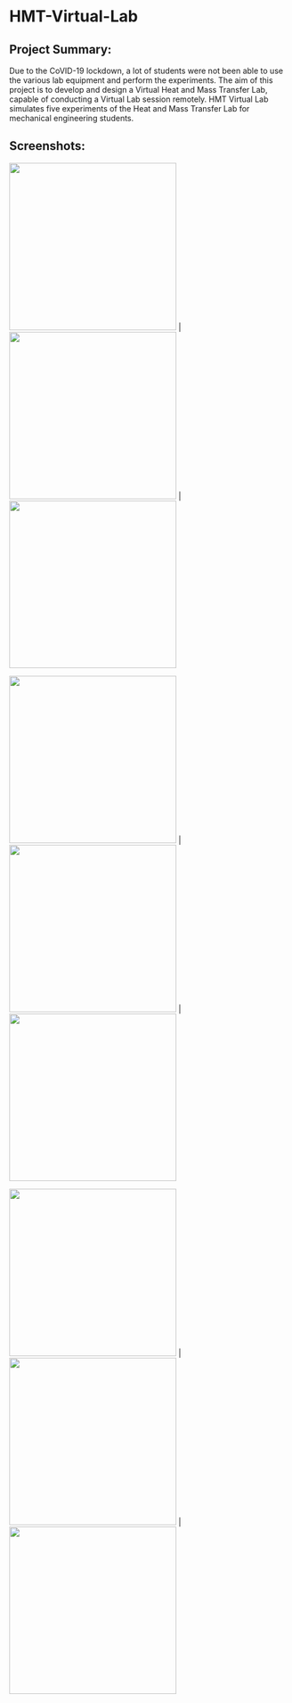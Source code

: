 # HMT-Virtual-Lab
## Project Summary:
Due to the CoVID-19 lockdown, a lot of students were not been able to use the various lab equipment and perform the experiments.
The aim of this project is to develop and design a Virtual Heat and Mass Transfer Lab, capable of conducting a Virtual Lab session remotely. 
HMT Virtual Lab simulates five experiments of the Heat and Mass Transfer Lab for mechanical engineering students.

## Screenshots:

<img src="https://user-images.githubusercontent.com/54908741/189826846-b760d34d-deb9-4122-8a94-feb35ddaf6a5.jpeg" width="300"> |
<img src="https://user-images.githubusercontent.com/54908741/189826830-42bcc0c8-9315-4c25-9280-ccd7e01623c7.jpeg" width="300"> | 
<img src="https://user-images.githubusercontent.com/54908741/189826881-147a1861-d888-47bb-8628-b11c93e43f36.jpeg" width="300">

<img src="https://user-images.githubusercontent.com/54908741/189826899-9fad9aeb-1d1c-49b1-b174-7ba88f897d7a.jpeg" width="300"> |
<img src="https://user-images.githubusercontent.com/54908741/189826917-024c1ea9-a0ce-41fc-9e7f-e02ad482a2f6.jpeg" width="300"> | 
<img src="https://user-images.githubusercontent.com/54908741/189826926-702ee906-783e-4fd2-a1af-515ee5d367be.jpeg" width="300">

<img src="https://user-images.githubusercontent.com/54908741/189826944-637d4a35-c6ef-4e85-98bc-d0884f9b8f51.jpeg" width="300"> |
<img src="https://user-images.githubusercontent.com/54908741/189826958-217199cf-f206-4a1f-9153-91f5265b2169.jpeg" width="300"> | 
<img src="https://user-images.githubusercontent.com/54908741/189826968-5b579b75-f3f2-429a-be58-6b52e13cb46b.jpeg" width="300">
